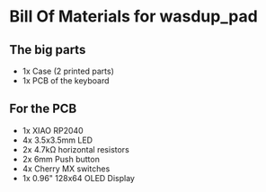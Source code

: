 # Bill Of Materials for wasdup_pad

## The big parts

- 1x Case (2 printed parts)
- 1x PCB of the keyboard

## For the PCB

- 1x XIAO RP2040
- 4x 3.5x3.5mm LED
- 2x 4.7kΩ horizontal resistors
- 2x 6mm Push button
- 4x Cherry MX switches
- 1x 0.96" 128x64 OLED Display
